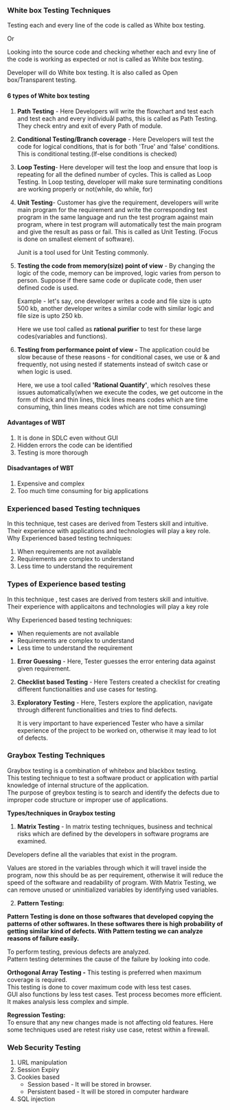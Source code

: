### White box Testing Techniques

Testing each and every line of the code is called as White box testing.  

Or

Looking into the source code and checking whether each and evry line of the code
is working as expected or not is called as White box testing.  

Developer will do White box testing.
It is also called as Open box/Transparent testing.

#### 6 types of White box testing  

1) **Path Testing** - Here Developers will write the flowchart and test each and test
each and every individuål paths, this is called as Path Testing. They check
entry and exit of every Path of module.  

2) **Conditional Testing/Branch coverage** - Here Developers will test the code
for logical conditions, that is for both 'True' and 'false' conditions. This is
conditional testing.(lf-else conditions is checked)  

3) **Loop Testing**- Here developer will test the loop and ensure that loop is
repeating for all the defined number of cycles. This is called as Loop Testing.
In Loop testing, developer will make sure terminating conditions are working
properly or not(while, do while, for)  

4) **Unit Testing**- Customer has give the requirement, developers will write main
program for the requirement and write the corresponding test program in the same
language and run the test program against main program, where in test program
will automatically test the main program and give the result as pass or fail. This is
called as Unit Testing. (Focus is done on smallest element of software).  

    Junit is a tool used for Unit Testing commonly.

5) **Testing the code from memory(size) point of view** -
By changing the logic of
the code, memory can be improved, logic varies from person to person. Suppose
if there same code or duplicate code, then user defined code is used.  

    Example - let's say, one developer writes a code and file size is upto 500 kb,
    another developer writes a similar code with similar logic and file size is upto 250 kb.  

    Here we use tool called as **rational purifier** to test for these large codes(variables
    and functions).

6. **Testing from performance point of view -**
The application could be slow
because of these reasons - for conditional cases, we use or & and frequently, not
using nested if statements instead of switch case or when logic is used.  

    Here, we use a tool called **'Rational Quantify'**, which resolves these issues
    automatically(when we execute the codes, we get outcome in the form of thick
    and thin lines, thick lines means codes which are time consuming, thin lines
    means codes which are not time consuming)

#### Advantages of WBT  

1. It is done in SDLC even without GUI  
2. Hidden errors the code can be identified  
3. Testing is more thorough  

#### Disadvantages of WBT

1. Expensive and complex  
2. Too much time consuming for big applications

### Experienced based Testing techniques

In this technique, test cases are derived from Testers skill and intuitive. Their
experience with applications and technologies will play a key role.  
Why Experienced based testing techniques:

1) When requirements are not available
2) Requirements are complex to understand
3) Less time to understand the requirement

### Types of Experience based testing

In this technique , test cases are derived from testers skill and intuitive. Their experience with applicaitons and technologies will play a key role

Why Experienced based testing techniques:  

* When requiements are not available  
* Requirements are complex to understand  
* Less time to understand the requirement  

1. **Error Guessing** - Here, Tester guesses the error entering data against given
requirement.  

2. **Checklist based Testing** - Here Testers created a checklist for creating different
functionalities and use cases for testing.  

3. **Exploratory Testing** - Here, Testers explore the application, navigate through
different functionalities and tries to find defects.  

    It is very important to have experienced Tester who have a similar experience of
    the project to be worked on, otherwise it may lead to lot of defects.

### Graybox Testing Techniques

Graybox testing is a combination of whitebox and blackbox testing.  
This testing technique to test a software product or application with partial
knowledge of internal structure of the application.  
The purpose of greybox testing is to search and identify the defects due to
improper code structure or improper use of applications.

**Types/techniques in Graybox testing**  

1. **Matrix Testing** - In matrix testing techniques, business and technical risks which
are defined by the developers in software programs are examined.

Developers define all the variables that exist in the program.  

Values are stored in the variables through which it will travel inside the program,
now this should be as per requirement, otherwise it will reduce the speed of the
software and readability of program. With Matrix Testing, we can remove unused
or uninitialized variables by identifying used variables.

2. **Pattern Testing:**  

**Pattern Testing is done on those softwares that developed copying the
patterns of other softwares. In these softwares there is high probability of
getting similar kind of defects. With Pattern testing we can analyze reasons
of failure easily.**

To perform testing, previous defects are analyzed.  
Pattern testing determines the cause of the failure by looking into code.

**Orthogonal Array Testing -**
This testing is preferred when maximum coverage is
required.  
This testing is done to cover maximum code with less test cases.  
GUI also functions by less test cases.
Test process becomes more efficient.  
It makes analysis less complex and simple.

**Regression Testing:**  
To ensure that any new changes made is not affecting old features. Here some
techniques used are retest risky use case, retest within a firewall.

### Web Security Testing

1. URL manipulation
2. Session Expiry
3. Cookies based
    * Session based - It will be stored in browser.
    * Persistent based - It will be stored in computer hardware
4. SQL injection
